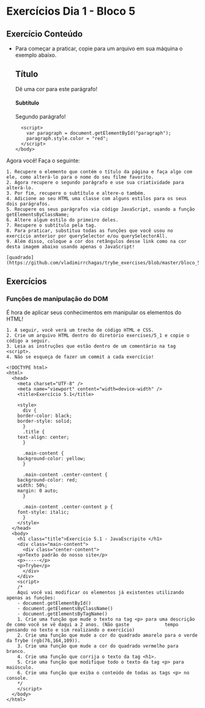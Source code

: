 # Exercícios Dia 1 - Bloco 5

## Exercício Conteúdo

- Para começar a praticar, copie para um arquivo em sua máquina o exemplo abaixo.

	<!DOCTYPE html>
	<html>
	  <body>
	    <h2 id="page-title">Título</h2>
	    <p id="paragraph">Dê uma cor para este parágrafo!</p>
	    <h4 id="subtitle">Subtítulo</h4>
	    <p id="second-paragraph">Segundo parágrafo!</p>

	    <script>
	      var paragraph = document.getElementById("paragraph");
	      paragraph.style.color = "red";
	    </script>
	  </body>
	</html>
	
Agora você! Faça o seguinte:

	1. Recupere o elemento que contém o título da página e faça algo com ele, como alterá-lo para o nome do seu filme favorito.
	2. Agora recupere o segundo parágrafo e use sua criatividade para alterá-lo.
	3. Por fim, recupere o subtítulo e altere-o também.
	4. Adicione ao seu HTML uma classe com alguns estilos para os seus dois parágrafos.
	5. Recupere os seus parágrafos via código JavaScript, usando a função getElementsByClassName;
	6. Altere algum estilo do primeiro deles.
	7. Recupere o subtítulo pela tag.
	8. Para praticar, substitua todas as funções que você usou no exercício anterior por querySelector e/ou querySelectorAll.
	9. Além disso, coloque a cor dos retângulos desse link como na cor desta imagem abaixo usando apenas o JavaScript!

	[quadrado](https://github.com/vladimirrchagas/trybe_exercises/blob/master/bloco_5/dia_1/quadrados.png)

## Exercícios

### Funções de manipulação do DOM

É hora de aplicar seus conhecimentos em manipular os elementos do HTML!

	1. A seguir, você verá um trecho de código HTML e CSS.
	2. Crie um arquivo HTML dentro do diretório exercises/5_1 e copie o código a seguir.
	3. Leia as instruções que estão dentro de um comentário na tag <script>.
	4. Não se esqueça de fazer um commit a cada exercício!
	
	<!DOCTYPE html>
	<html>
	  <head>
	    <meta charset="UTF-8" />
	    <meta name="viewport" content="width=device-width" />
	    <title>Exercício 5.1</title>

	    <style>
	      div {
		border-color: black;
		border-style: solid;
	      }
	      .title {
		text-align: center;
	      }

	      .main-content {
		background-color: yellow;
	      }

	      .main-content .center-content {
		background-color: red;
		width: 50%;
		margin: 0 auto;
	      }

	      .main-content .center-content p {
		font-style: italic;
	      }
	    </style>
	  </head>
	  <body>
	    <h1 class="title">Exercício 5.1 - JavaEscripito </h1>
	    <div class="main-content">
	      <div class="center-content">
		<p>Texto padrão do nosso site</p>
		<p>-----</p>
		<p>Trybe</p>
	      </div>
	    </div>
	    <script>
		/*
		Aqui você vai modificar os elementos já existentes utilizando apenas as funções:
		- document.getElementById()
		- document.getElementsByClassName()
		- document.getElementsByTagName()
		1. Crie uma função que mude o texto na tag <p> para uma descrição de como você se vê daqui a 2 anos. (Não gaste  			tempo pensando no texto e sim realizando o exercício)
		2. Crie uma função que mude a cor do quadrado amarelo para o verde da Trybe (rgb(76,164,109)).
		3. Crie uma função que mude a cor do quadrado vermelho para branco.
		4. Crie uma função que corrija o texto da tag <h1>.
		5. Crie uma função que modifique todo o texto da tag <p> para maiúsculo.
		6. Crie uma função que exiba o conteúdo de todas as tags <p> no console.
		*/
	    </script>
	  </body>
	</html>

